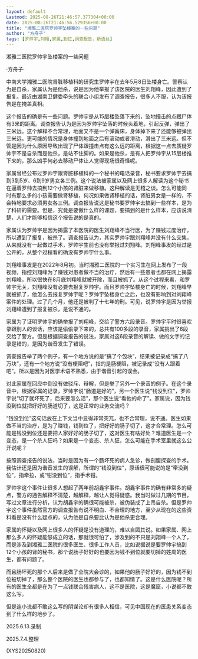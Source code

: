 ```yaml
---
layout: default
Lastmod: 2025-08-26T21:46:57.377304+00:00
date: 2025-08-26T21:46:56.529356+00:00
title: "湘雅二医院罗帅宇坠楼案的一些问题"
author: "方舟子"
tags: [罗帅宇,刘翔,家属,到位,调查报告，新语丝]
---
```


湘雅二医院罗帅宇坠楼案的一些问题

·方舟子·

中南大学湘雅二医院肾脏移植科的研究生罗帅宇在去年5月8日坠楼身亡。警察认为是自杀，家属认为是他杀，说是因为他举报了该医院的医生刘翔峰，因此遭到了报复。最近由湖南卫健委牵头的联合小组发布了调查报告，很多人不服，认为该报告是在掩盖真相。

这个报告的确是有一些问题。罗帅宇是从15层楼坠落下来的，坠地撞击的点跟尸体有3米的距离。调查报告认为是因为罗帅宇坠落的时候头着地，引起反弹，弹出了三米远。这个解释不合常理，地面又不是一个弹簧床，身体掉下来了还能够被弹出三米远。更可能的情况是身体撞到地面之后有滚动或者滑动，滑出了三米远。但不管是因为什么原因导致出现了尸体跟撞击点有这么远的距离，根据这一点去质疑罗帅宇不是自杀而是他杀，是站不住脚的。如果是他杀，是有人把罗帅宇从15层楼推下来的，那么凶手何必去移动尸体让人觉得现场很奇怪呢。

家属曾经公布过罗帅宇跟肾脏移植科的一个秘书的电话录音，秘书要求罗帅宇去搞到3到5岁、6到9岁男女各三例。这个说法被家属以及网上很多人解读为这个秘书在逼着罗帅去搞到12个小孩的肾脏来做移植。这种解读是无稽之谈。怎么可能同时有那么多的小孩需要做肾移植，何况如果做肾移植的话，肾脏男女是一样的，不会特地要求必须男女各三例。调查报告说这是秘书要罗帅宇去搞到一些样本，是为了科研的需要。但是，究竟是要做什么样的课题，要搞到的是什么样本，应该说清楚，人们才能够相信这个报告说的是真的。

家属认为罗帅宇是因为揭露了本医院的医生刘翔峰不当行医，为了赚钱过度治疗，所以遭到了报复，被杀了。调查报告认为，其实罗帅宇跟刘翔峰并没有什么交集，从来就没有一起做过手术，罗帅宇生前也没有举报过刘翔峰。刘翔峰事发的经过是公开的，从整个过程看的确没有罗帅宇什么事。

刘翔峰事发是在2022年8月初。当时湘雅二医院的一个实习生在网上发布了一段视频，指控刘翔峰为了赚钱对患者做不当的治疗，然后有一些患者也都在网上揭露刘翔峰，所以很快在8月底刘翔峰就被开除，而且被抓了。从这个过程来看，和罗帅宇无关，刘翔峰没有必要去报复罗帅宇。而且罗帅宇坠楼身亡的时候，刘翔峰早就被抓了，他怎么去报复罗帅宇呢？罗帅宇坠楼身亡之后，也没有影响到对刘翔峰案件的处理。过了几个月，他还是被判了十七年的刑。可见，说罗帅宇是因为举报刘翔峰遭到了报复被杀，是说不通的。

家属为了证明罗帅宇的确举报了刘翔峰，交给了警方六段录音。罗帅宇平时很喜欢录跟别人的谈话，应该是偷偷录下来的，总共有100多段的录音，家属挑出了6段交给了警方。但是根据调查报告的说法，家属对这6段录音的解读、做的文字的记录是错的，是因为谐音发生了错误。

调查报告举了两个例子，有一个地方说的是“搞了个包块”，结果被记录成“搞了八万块”，还有一个地方说“没有梗阻吧”，指的是肠梗阻，被记录成“没有人跟着吧”。所以是因为对医学术语不熟悉，由于谐音引起的误会。

对此家属在回应中倒没有做驳斥、辩解，但是举了另外一个录音的例子。在这个录音中，根据家属的记录，罗帅宇说“肠道是好的”，另一个医生说“钱没到位”，罗帅宇说“切了就坏死了，后来要怎么活”，那个医生说“看他的命了”。家属说，因为钱没到位就把好好的肠道切了，这是正常的业务交流吗？

“钱没到位”这句话放在上下文当中显得非常突兀，也不合常理，说不通。医生如果做不当的治疗，是为了赚钱，钱到位了，把好好的肠子切了，这才合常理。怎么可能是钱没到位还是要把人家好好的肠子切了，这对医生有啥好处？难道医生是一个变态，是一个杀人狂吗？如果是一个变态、杀人狂，怎么可能在手术室里就这么公开说呢？

按照调查报告的说法，当时是因为有一个肠坏死的病人急诊，做剖腹探查的手术。我估计还是因为谐音发生的误解，所谓的“钱没到位”，原话很可能说的是“牵没到位”，指牵拉，或“钳没到位”，指手术钳。

罗帅宇这个事件让很多人想起了两年前胡鑫宇事件。胡鑫宇事件的确有非常多的疑点，警方的通告解释不清楚，越解释，越让人觉得疑惑。我当时做过几期的节目，写过文章进行分析，认为胡鑫宇的确很可能被杀，被伪装成了上吊自杀。但是罗帅宇这个事件虽然官方的调查报告有说不明白、不合理的地方，至少从现在的这些资料看是没有什么疑点的，认为他是自杀要比认为是他杀更合理。

家属的怀疑以及网上很多人的怀疑是没有道理的，难以自圆其说。如果家属、网上那么多人的怀疑能够成立的话，那就很可怕了，涉及到的不只是刘翔峰一个人了，而是涉及到湘雅二医院的很多医生、很多工作人员，比如说据说是要罗帅宇搞到12个小孩的肾的秘书，那个说肠子好好的也要因为钱不到位就要切掉的姓周的医生，都有问题了。

而且肠坏死的那个人后来是做了全院大会诊的，如果他的肠子好好的，因为钱不到位被切掉了，那么整个医院的医生也都参与了，也都知情了。这是什么医院呢？所有的医生全都是在为了一点钱联合残害病人，这不是医院，这是魔窟，小说都不敢这么写。

但是连小说都不敢这么写的阴谋论却有很多人相信，可见中国现在的医患关系变态到了什么样的地步了。

2025.6.13.录制

2025.7.4.整理

(XYS20250820)

